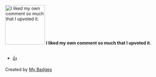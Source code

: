 <img src="https://my-badges.github.io/my-badges/self-upvote.png" alt="I liked my own comment so much that I upvoted it." title="I liked my own comment so much that I upvoted it." width="128">
<strong>I liked my own comment so much that I upvoted it.</strong>
<br><br>

* <a href="https://github.com/biomejs/biome/issues/4119#issuecomment-2800789250">👍</a>


Created by <a href="https://github.com/my-badges/my-badges">My Badges</a>